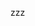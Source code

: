 zzz
<!---
muroncloud/muroncloud is a ✨ special ✨ repository because its `README.md` (this file) appears on your GitHub profile.
You can click the Preview link to take a look at your changes.
--->

